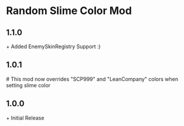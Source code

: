 # Random Slime Color Mod

## 1.1.0<br>

\+ Added EnemySkinRegistry Support :)<br>

## 1.0.1<br>

\# This mod now overrides "SCP999" and "LeanCompany" colors when setting slime color<br>

## 1.0.0<br>

\+ Initial Release<br>
